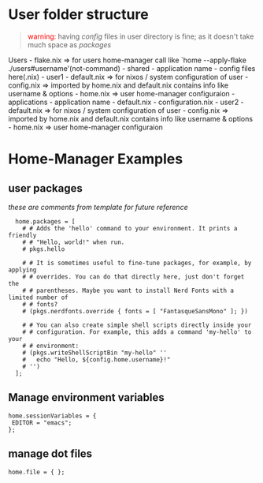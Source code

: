 # User folder structure

> <span style='color: red;'>warning:</span> having *config* files in user directory is fine; as it doesn't take much space as *packages*

Users
    - flake.nix => for users home-manager call like `home --apply-flake ./users#username'(not-command)
    - shared
        - application name
            - config files here(.nix)
    - user1
        - default.nix => for nixos / system configuration of user
        - config.nix => imported by home.nix and default.nix contains info like username & options
        - home.nix => user home-manager configuraion
        - applications
            - application name
                - default.nix
                - configuration.nix
    - user2
        - default.nix => for nixos / system configuration of user
        - config.nix => imported by home.nix and default.nix contains info like username & options
        - home.nix => user home-manager configuraion


# Home-Manager Examples
## user packages
*these are comments from template for future reference*
```
  home.packages = [
    # # Adds the 'hello' command to your environment. It prints a friendly
    # # "Hello, world!" when run.
    # pkgs.hello

    # # It is sometimes useful to fine-tune packages, for example, by applying
    # # overrides. You can do that directly here, just don't forget the
    # # parentheses. Maybe you want to install Nerd Fonts with a limited number of
    # # fonts?
    # (pkgs.nerdfonts.override { fonts = [ "FantasqueSansMono" ]; })

    # # You can also create simple shell scripts directly inside your
    # # configuration. For example, this adds a command 'my-hello' to your
    # # environment:
    # (pkgs.writeShellScriptBin "my-hello" ''
    #   echo "Hello, ${config.home.username}!"
    # '')
  ];
```
## Manage environment variables
```
home.sessionVariables = {
 EDITOR = "emacs";
};
```
## manage dot files
```
home.file = { };
```